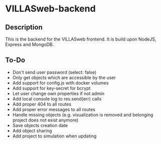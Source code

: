 # VILLASweb-backend

## Description
This is the backend for the VILLASweb frontend. It is build upon NodeJS, Express and MongoDB.

## To-Do
 - Don't send user password (select: false)
 - Only get objects which are accessible by the user
 - Add support for config.js with docker volumes
 - Add support for key-secret for bcrypt
 - Let user change own properties if not admin
 - Add local console log to res.send(err) calls
 - Add proper 404 to all routes
 - Add proper error messages to all routes
 - Handle missing objects (e.g. visualization is removed and belonging project does not exist anymore)
 - Save objects creation date
 - Add object sharing
 - Add project to simulation when updating
